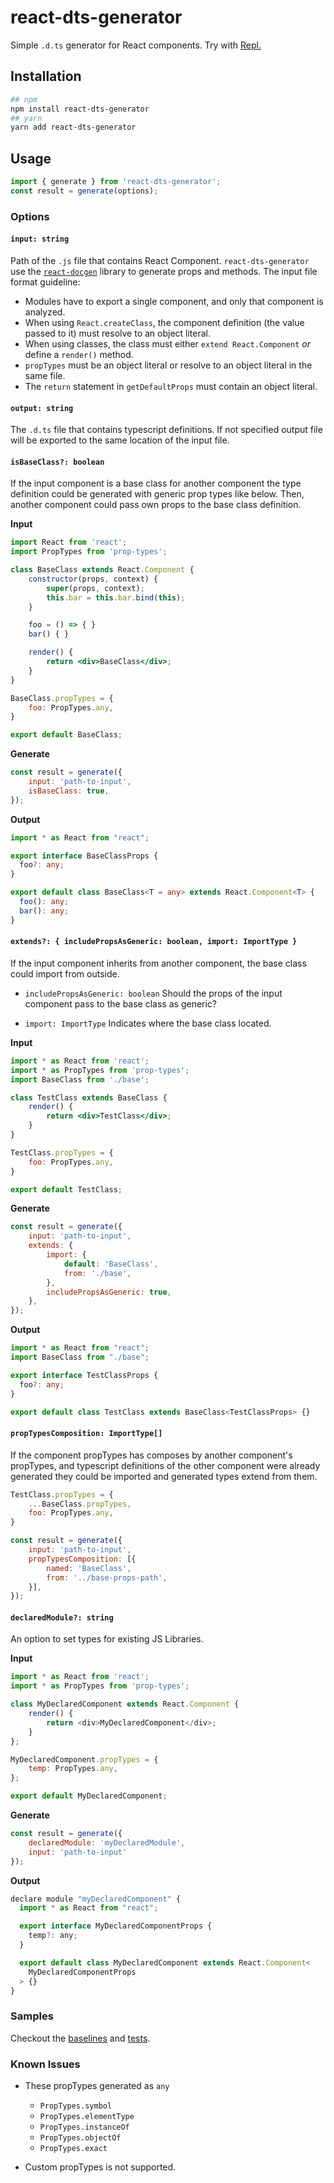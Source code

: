 # react-dts-generator 

Simple `.d.ts` generator for React components. Try with [Repl.](https://repl.it/@mozkarakoc/react-dts-generator)


## Installation

```sh
## npm
npm install react-dts-generator
## yarn
yarn add react-dts-generator
```


## Usage

```js
import { generate } from 'react-dts-generator';
const result = generate(options);
```

### Options

#### `input: string`

Path of the `.js` file that contains React Component. `react-dts-generator` use the [`react-docgen`](https://github.com/reactjs/react-docgen) library to generate props and methods. The input file format guideline:

- Modules have to export a single component, and only that component is analyzed.
- When using `React.createClass`, the component definition (the value passed to it) must resolve to an object literal.
- When using classes, the class must either `extend React.Component` _or_ define a `render()` method.
- `propTypes` must be an object literal or resolve to an object literal in the same file.
- The `return` statement in `getDefaultProps` must contain an object literal.

#### `output: string`

The `.d.ts` file that contains typescript definitions. If not specified output file will be exported to the same location of the input file.


#### `isBaseClass?: boolean`

If the input component is a base class for another component the type definition could be generated with generic prop types like below. Then, another component could pass own props to the base class definition.

**Input**
```jsx
import React from 'react';
import PropTypes from 'prop-types';

class BaseClass extends React.Component {
    constructor(props, context) {
        super(props, context);
        this.bar = this.bar.bind(this);
    }

    foo = () => { }
    bar() { }

    render() {
        return <div>BaseClass</div>;
    }
}

BaseClass.propTypes = {
    foo: PropTypes.any,
}

export default BaseClass;
```
**Generate**

```js
const result = generate({
	input: 'path-to-input',
	isBaseClass: true,
});
```

**Output**
```ts
import * as React from "react";

export interface BaseClassProps {
  foo?: any;
}

export default class BaseClass<T = any> extends React.Component<T> {
  foo(): any;
  bar(): any;
}

```

#### `extends?: { includePropsAsGeneric: boolean, import: ImportType }`

If the input component inherits from another component, the base class could import from outside.

- ```includePropsAsGeneric: boolean```
Should the props of the input component pass to the base class as generic?

- ```import: ImportType```
Indicates where the base class located.

**Input**

```jsx
import * as React from 'react';
import * as PropTypes from 'prop-types';
import BaseClass from './base';

class TestClass extends BaseClass {
	render() {
		return <div>TestClass</div>;
	}
}

TestClass.propTypes = {
	foo: PropTypes.any,
}

export default TestClass;
```
**Generate**

```js
const result = generate({
	input: 'path-to-input',
	extends: {
		import: {
			default: 'BaseClass',
			from: './base',
		},
		includePropsAsGeneric: true,
	},
});
```

**Output**
```ts
import * as React from "react";
import BaseClass from "./base";

export interface TestClassProps {
  foo?: any;
}

export default class TestClass extends BaseClass<TestClassProps> {}
```

#### `propTypesComposition: ImportType[]`

If the component propTypes has composes by another component's propTypes, and typescript definitions of the other component were already generated they could be imported and generated types extend from them.

```jsx
TestClass.propTypes = {
	...BaseClass.propTypes,
	foo: PropTypes.any,
}
```

```js
const result = generate({
	input: 'path-to-input',
	propTypesComposition: [{
		named: 'BaseClass',
		from: '../base-props-path',
	}],
});
```

#### `declaredModule?: string`
An option to set types for existing JS Libraries.

**Input**

```js
import * as React from 'react';
import * as PropTypes from 'prop-types';

class MyDeclaredComponent extends React.Component {
	render() {
		return <div>MyDeclaredComponent</div>;
	}
};

MyDeclaredComponent.propTypes = {
	temp: PropTypes.any,
};

export default MyDeclaredComponent;
```

**Generate**

```js
const result = generate({
	declaredModule: 'myDeclaredModule',
	input: 'path-to-input'
});
```

**Output**

```js
declare module "myDeclaredComponent" {
  import * as React from "react";

  export interface MyDeclaredComponentProps {
    temp?: any;
  }

  export default class MyDeclaredComponent extends React.Component<
    MyDeclaredComponentProps
  > {}
}
```

### Samples

Checkout the [baselines](https://github.com/KuveytTurk/react-dts-generator/tree/master/baselines) and [tests](https://github.com/KuveytTurk/react-dts-generator/tree/master/test).



### Known Issues

- These propTypes generated as `any`
	-	`PropTypes.symbol`
	-	`PropTypes.elementType`
	-	`PropTypes.instanceOf` 
	-	`PropTypes.objectOf` 
	-	`PropTypes.exact`

- Custom propTypes is not supported.